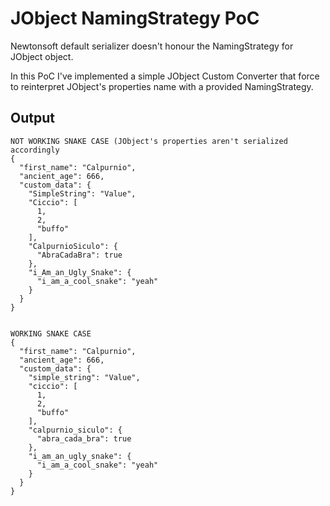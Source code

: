 # JObject NamingStrategy PoC

Newtonsoft default serializer doesn't honour the NamingStrategy
for JObject object.

In this PoC I've implemented a simple JObject Custom Converter
that force to reinterpret JObject's properties name with
a provided NamingStrategy.

## Output
```
NOT WORKING SNAKE CASE (JObject's properties aren't serialized accordingly
{
  "first_name": "Calpurnio",
  "ancient_age": 666,
  "custom_data": {
    "SimpleString": "Value",
    "Ciccio": [
      1,
      2,
      "buffo"
    ],
    "CalpurnioSiculo": {
      "AbraCadaBra": true
    },
    "i_Am_an_Ugly_Snake": {
      "i_am_a_cool_snake": "yeah"
    }
  }
}


WORKING SNAKE CASE
{
  "first_name": "Calpurnio",
  "ancient_age": 666,
  "custom_data": {
    "simple_string": "Value",
    "ciccio": [
      1,
      2,
      "buffo"
    ],
    "calpurnio_siculo": {
      "abra_cada_bra": true
    },
    "i_am_an_ugly_snake": {
      "i_am_a_cool_snake": "yeah"
    }
  }
}
```
